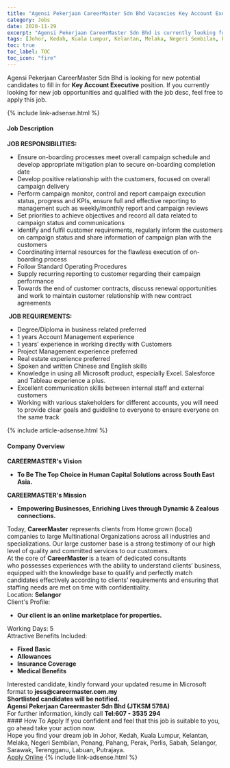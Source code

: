 ```yaml
---
title: "Agensi Pekerjaan CareerMaster Sdn Bhd Vacancies Key Account Executive" 
category: Jobs 
date: 2020-11-29 
excerpt: "Agensi Pekerjaan CareerMaster Sdn Bhd is currently looking for suitable person to fill in the Key Account Executive which positioned at Johor, Kedah, Kuala Lumpur, Kelantan, Melaka, Negeri Sembilan, Penang, Pahang, Perak, Perlis, Sabah, Selangor, Sarawak, Terengganu, Labuan, Putrajaya" 
tags: [Johor, Kedah, Kuala Lumpur, Kelantan, Melaka, Negeri Sembilan, Penang, Pahang, Perak, Perlis, Sabah, Selangor, Sarawak, Terengganu, Labuan, Putrajaya] 
toc: true 
toc_label: TOC 
toc_icon: "fire" 
--- 
```


<p>Agensi Pekerjaan CareerMaster Sdn Bhd is looking for new potential candidates to fill in for <b>Key Account Executive</b> position. If you currently looking for new job opportunities and qualified with the job desc, feel free to apply this job.
</p>{% include link-adsense.html %} 
<div><div><div><h4>Job Description</h4></div></div><div><div><span><div><div><strong>JOB RESPONSIBILITIES:</strong>&#160;<ul><li>Ensure on-boarding processes meet overall campaign schedule and develop appropriate mitigation plan to secure on-boarding completion date</li><li>Develop positive relationship with the customers, focused on overall campaign delivery</li><li>Perform campaign monitor, control and report campaign execution status, progress and KPIs, ensure full and effective reporting to management such as weekly/monthly report and campaign reviews</li><li>Set priorities to achieve objectives and record all data related to campaign status and communications</li><li>Identify and fulfil customer requirements, regularly inform the customers on campaign status and share information of campaign plan with the customers</li><li>Coordinating internal resources for the flawless execution of on-boarding process</li><li>Follow Standard Operating Procedures</li><li>Supply recurring reporting to customer regarding their campaign performance</li><li>Towards the end of customer contracts, discuss renewal opportunities and work to maintain customer relationship with new contract agreements</li></ul>&#160;<strong>JOB REQUIREMENTS:</strong>&#160;<ul><li>Degree/Diploma in business related preferred</li><li>1 years Account Management experience</li><li>1 years' experience in working directly with Customers</li><li>Project Management experience preferred</li><li>Real estate experience preferred</li><li>Spoken and written Chinese and English skills</li><li>Knowledge in using all Microsoft product, especially Excel. Salesforce and Tableau experience a plus.</li><li>Excellent communication skills between internal staff and external customers</li><li>Working with various stakeholders for different accounts, you will need to provide clear goals and guideline to everyone to ensure everyone on the same track</li></ul></div></div></span></div></div></div> 
{% include article-adsense.html %} 
<div><div><div><h4>Company Overview</h4></div></div><div><div><span><div><div><div><div><div><strong>CAREERMASTER's&#160;</strong><strong>V</strong><strong>ision</strong></div><ul><li><strong>To Be The Top Choice in Human Capital Solutions across South East Asia.</strong></li></ul><div><strong>CAREERMASTER's Mission</strong></div><ul><li><strong>Empowering Businesses, Enriching Lives through Dynamic &amp; Zealous connections.</strong></li></ul><div>Today,&#160;<strong>CareerMaster</strong>&#160;represents clients from Home grown (local) companies to large Multinational Organizations across all industries&#160;and specializations. Our large customer base is a strong testimony of our high level of quality and committed services to our customers.</div><div>At the core of&#160;<strong>CareerMaster&#160;</strong>is a team of dedicated consultants who&#160;possesses experiences with the ability&#160;to understand clients&#8217; business, equipped with the knowledge base to qualify and perfectly match candidates effectively according to clients&#8217; requirements and ensuring that staffing needs are met on time with confidentiality.&#160;</div></div><div>Location:&#160;<strong>Selangor</strong><div>Client's Profile:</div><ul><li><strong>Our client is an&#160;</strong><strong>online marketplace for&#160;properties.</strong></li></ul>Working Days: 5<div>Attractive Benefits Included:</div><ul><li><strong>Fixed Basic</strong></li><li><strong>Allowances</strong></li><li><strong>Insurance Coverage</strong></li><li><strong>Medical Benefits</strong></li></ul></div></div><div><div>Interested candidate, kindly forward your updated resume in Microsoft format to&#160;<strong>jess@careermaster.com.my</strong><div><strong>Shortlisted candidates will be notified.</strong></div><strong>Agensi Pekerjaan Careermaster Sdn Bhd (JTKSM 578A)</strong><br>For further information, kindly call&#160;<strong>Tel:607 - 3535 294</strong></div></div></div></div></span></div></div></div> 
#### How To Apply 
If you confident and feel that this job is suitable to you, go ahead take your action now. <br/> 
Hope you find your dream job in Johor, Kedah, Kuala Lumpur, Kelantan, Melaka, Negeri Sembilan, Penang, Pahang, Perak, Perlis, Sabah, Selangor, Sarawak, Terengganu, Labuan, Putrajaya. <br/> 
<a href="https://www.jobstreet.com.my/en/job/key-account-executive-4432776?jobId=jobstreet-my-job-4432776&sectionRank=24&token=0~5dfc45e5-5755-4597-8ce8-8345171d7983&fr=SRP%20View%20In%20New%20Ta" class="btn btn--info" target="_blank" rel="nofollow noopenner">Apply Online</a> 
{% include link-adsense.html %} 